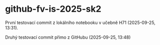 # github-fv-is-2025-sk2

První testovací commit z lokálního notebooku v učebně H71 (2025-09-25, 13:31).

Druhý testovací commit přimo z GitHubu (2025-09-25, 13:48)
